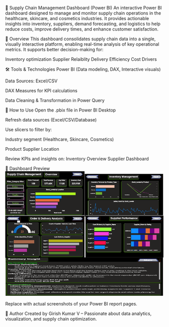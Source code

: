 🚚 Supply Chain Management Dashboard (Power BI)
An interactive Power BI dashboard designed to manage and monitor supply chain operations in the healthcare, skincare, and cosmetics industries.
It provides actionable insights into inventory, suppliers, demand forecasting, and logistics to help reduce costs, improve delivery times, and enhance customer satisfaction.

📌 Overview
This dashboard consolidates supply chain data into a single, visually interactive platform, enabling real-time analysis of key operational metrics.
It supports better decision-making for:

Inventory optimization
Supplier Relaiblity
Delivery Efficiency
Cost Drivers

🛠 Tools & Technologies
Power BI (Data modeling, DAX, Interactive visuals)

Data Sources: Excel/CSV

DAX Measures for KPI calculations

Data Cleaning & Transformation in Power Query

🚀 How to Use
Open the .pbix file in Power BI Desktop

Refresh data sources (Excel/CSV/Database)

Use slicers to filter by:

Industry segment (Healthcare, Skincare, Cosmetics)

Product
Supplier
Location

Review KPIs and insights on:
Inventory Overview
Supplier Dashboard

📸 Dashboard Preview
![Dashboard Preview](dashboard_preview.png) 

Replace with actual screenshots of your Power BI report pages.

📢 Author
Created by Girish Kumar V – Passionate about data analytics, visualization, and supply chain optimization.
